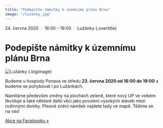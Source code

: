 ```yaml
---
title: "Podepište námitky k územnímu plánu Brna"
image: "/luzanky.jpg"
---
```


24\. června 2020 &nbsp;&middot;&nbsp; 16:00 – 19:00 &nbsp;&middot;&nbsp; Lužánky {.overtitle}

# Podepište námitky k územnímu plánu Brna

![Lužánky](/luzanky.jpg) {.bigimage}

Budeme u hospody Ponava ve středu **23. června 2020 od 16:00 do 19:00** a budeme se pohybovat i po Lužánkách.

Namítáme především změny na plochách zeleně, které nový UP ve velkém likviduje a také některé další věci jako povolení vysokých staveb mezi rodinnými domky. Přesné znění námitek najdete tady ve mapě. Těšíme se na vás!

[Akce na Facebooku&nbsp;»](https://www.facebook.com/events/273762413699168)

